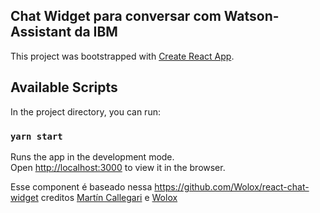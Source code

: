 ## Chat Widget para conversar com Watson-Assistant da IBM
This project was bootstrapped with [Create React App](https://github.com/facebook/create-react-app).

## Available Scripts

In the project directory, you can run:

### `yarn start`

Runs the app in the development mode.<br />
Open [http://localhost:3000](http://localhost:3000) to view it in the browser.

Esse component é baseado nessa https://github.com/Wolox/react-chat-widget 
creditos [Martín Callegari](https://github.com/mcallegari10) e [Wolox](http://www.wolox.com.ar)

